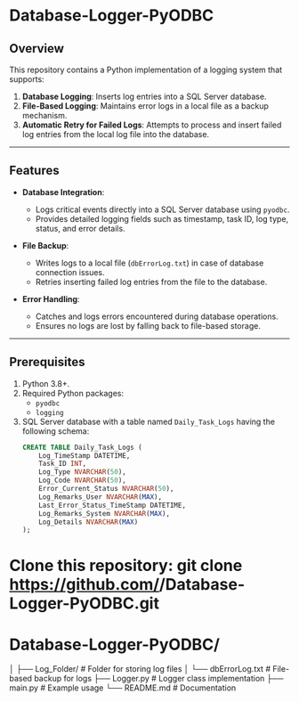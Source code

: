 # Database-Logger-PyODBC

## Overview
This repository contains a Python implementation of a logging system that supports:
1. **Database Logging**: Inserts log entries into a SQL Server database.
2. **File-Based Logging**: Maintains error logs in a local file as a backup mechanism.
3. **Automatic Retry for Failed Logs**: Attempts to process and insert failed log entries from the local log file into the database.

---

## Features
- **Database Integration**:
  - Logs critical events directly into a SQL Server database using `pyodbc`.
  - Provides detailed logging fields such as timestamp, task ID, log type, status, and error details.

- **File Backup**:
  - Writes logs to a local file (`dbErrorLog.txt`) in case of database connection issues.
  - Retries inserting failed log entries from the file to the database.

- **Error Handling**:
  - Catches and logs errors encountered during database operations.
  - Ensures no logs are lost by falling back to file-based storage.

---

## Prerequisites
1. Python 3.8+.
2. Required Python packages:
   - `pyodbc`
   - `logging`
3. SQL Server database with a table named `Daily_Task_Logs` having the following schema:
   ```sql
   CREATE TABLE Daily_Task_Logs (
       Log_TimeStamp DATETIME,
       Task_ID INT,
       Log_Type NVARCHAR(50),
       Log_Code NVARCHAR(50),
       Error_Current_Status NVARCHAR(50),
       Log_Remarks_User NVARCHAR(MAX),
       Last_Error_Status_TimeStamp DATETIME,
       Log_Remarks_System NVARCHAR(MAX),
       Log_Details NVARCHAR(MAX)
   );


# Clone this repository: git clone https://github.com/<username>/Database-Logger-PyODBC.git


# Database-Logger-PyODBC/
│
├── Log_Folder/            # Folder for storing log files
│   └── dbErrorLog.txt     # File-based backup for logs
├── Logger.py              # Logger class implementation
├── main.py                # Example usage
└── README.md              # Documentation
